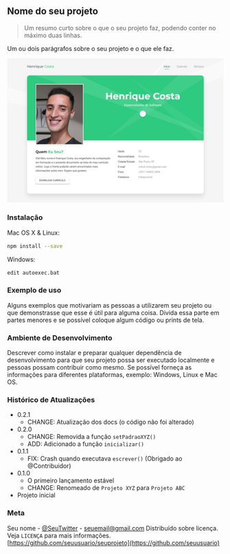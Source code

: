 ## Nome do seu projeto
> Um resumo curto sobre o que o seu projeto faz, podendo conter no máximo duas linhas.

Um ou dois parágrafos sobre o seu projeto e o 
que ele faz.

![](pag.jpeg)

### Instalação

Mac OS X & Linux:

```sh
npm install --save
```

Windows:

```sh
edit autoexec.bat
```

### Exemplo de uso

Alguns exemplos que motivariam as pessoas a 
utilizarem seu projeto ou que demonstrasse que 
esse é útil para alguma coisa. Divida essa 
parte em partes menores e se possível coloque 
algum código ou prints de tela.

### Ambiente de Desenvolvimento

Descrever como instalar e preparar qualquer 
dependência de desenvolvimento para que seu 
projeto possa ser executado localmente e 
pessoas possam contribuir como mesmo. Se 
possível forneça as informações para 
diferentes plataformas, exemplo: Windows, 
Linux e Mac OS.

### Histórico de Atualizações

* 0.2.1
    * CHANGE: Atualização dos docs (o código não foi alterado)
* 0.2.0
    * CHANGE: Removida a função `setPadraoXYZ()`
    * ADD: Adicionado a função `inicializar()`
* 0.1.1
    * FIX: Crash quando executava `escrever()` (Obrigado ao @Contribuidor)
* 0.1.0
    * O primeiro lançamento estável
    * CHANGE: Renomeado de `Projeto XYZ` para `Projeto ABC`
* Projeto inicial

### Meta

Seu nome - [@SeuTwitter](https://twitter.com/seuTwitter) - seuemail@gmail.com
Distribuído sobre licença. Veja `LICENÇA` para mais informações.
[https://github.com/seuusuario/seuprojeto](https://github.com/seuusuario) 